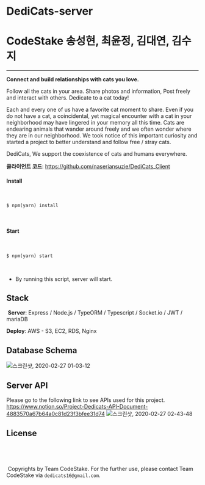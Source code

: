 # DediCats-server

# CodeStake 송성현, 최윤정, 김대연, 김수지 
---
**Connect and build relationships with cats you love.**

Follow all the cats in your area. Share photos and information, Post freely and interact with others. Dedicate to a cat today!

Each and every one of us have a favorite cat moment to share. Even if you do not have a cat, a coincidental, yet magical encounter with a cat in your neighborhood may have lingered in your memory all this time. Cats are endearing animals that wander around freely and we often wonder where they are in our neighborhood. We took notice of this important curiosity and started a project to better understand and follow free / stray cats.

DediCats, We support the coexistence of cats and humans everywhere.

**클라이언트 코드**: https://github.com/naseriansuzie/DediCats_Client

#### Install
​
```
$ npm(yarn) install
```
​
#### Start
​
```
$ npm(yarn) start
```
​
- By running this script, server will start. 
​
## Stack
​
**Server**: Express / Node.js / TypeORM / Typescript / Socket.io / JWT / mariaDB
​

**Deploy**: AWS - S3, EC2, RDS, Nginx
​
## Database Schema
![스크린샷, 2020-02-27 01-03-12](https://user-images.githubusercontent.com/52588452/75363443-761fff00-58fd-11ea-8231-ae9cab329a0f.png)
## Server API
Please go to the following link to see APIs used for this project. 
https://www.notion.so/Project-Dedicats-API-Document-4883570a67b64a0c81d23f3bfee31d74
![스크린샷, 2020-02-27 02-43-48](https://user-images.githubusercontent.com/52588452/75371968-116ba100-590b-11ea-8065-658f0ef7d062.png)
​
## License
​
---
​
Copyrights by Team CodeStake. For the further use, please contact Team CodeStake via `dedicats16@gmail.com`.
